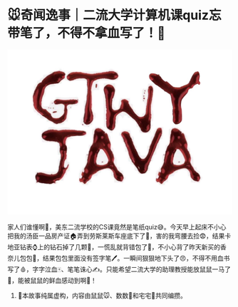 # 🐭奇闻逸事｜二流大学计算机课quiz忘带笔了，不得不拿血写了！👾

![天气](images/gtwy.jpg)

家人们谁懂啊🤔️，美东二流学校的CS课竟然是笔纸quiz😅。今天早上起床不小心把我的汤臣一品房产证🏠弄到劳斯莱斯车座底下了🚗，害的我弯腰去捡😨，结果卡地亚钻表⌚️上的钻石掉了几颗💎，一慌乱就背错包了🎒，不小心背了昨天新买的香奈儿包包👛，结果包包里面没有签字笔🖊️。一瞬间狠狠地下头了😠，不得不用血书写了🩸，字字泣血🀄️、笔笔诛心✍️。只能希望二流大学的助理教授能放鼠鼠一马了🥺，能被鼠鼠的鲜血感动到啊👼！

1. 💭本故事纯属虚构，内容由鼠鼠🐭、数数🔢和宅宅👾共同编攒。